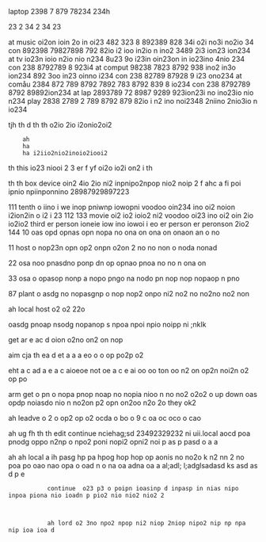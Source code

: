 laptop 2398 7 879 78234 
234h

 23 
  2
  34
  2 
  34 
  23

at music oi2on ioin 2o in oi23 482 323 8 892389 828 34i o2i no3i no2io 34 
  con 892398 79827898 792 82io i2 ioo in2io n ino2 3489 2i3 ion23 ion234
  at tv io23n ioio n2io nio n234 8u23 9o i23in  oin23on in io23ino 4nio 234 
    con 238 8792789 8 923i4 
    at comput 98238  7823 8792 938 ino2 in3o ion234 892 3oo in23 oinno i234 
      con 238 82789 87928 9 i23 ono234 
      at comåu 2384 872 789 8792 7892 783 8792 839 8 io234 
        con 238 8792789 8792 89892ion234 
        at lap 2893789 72 8987 9289  923ion23i no ino23io nio n234 
          play 2838 2789 2 789 8792 879 82io i n2 ino noi2348 2niino  2nio3io n io234 

tjh
  th d
      th 
        th o2io 2io  i2onio2oi2 

        ah
        ha
        ha i2iio2nio2inoio2iooi2

th this io23 niooi 2 3 er 
 f yf oi2o io2i on2 i
th 

th     th box device oin2 4io 2io ni2 inpnipo2npop nio2 noip 2
  f ahc
   a    fi poi ipnio npiinponnino   28987929897223 

111  tenth o iino i we inop pniwnp iowopni  voodoo oin234 ino oi2 noion i2ion2in o i2 i 23
112
133 movie oi2 io2 ioio2 ni2  voodoo oi23 ino oi2 oin 2io io2io2 third er person  ioneie iow ino iowoi i eo  er person er peronson 2io2
144
10 oas opd opnas opn nopa no ona on ona on onaon an o no

11 host o nop23n opn op2 onpn o2on 2 no no non o noda nonad

22 osa noo pnasdno ponp dn op opnao pnoa no no n ona on 

33 osa o opasop nonp a nopo pngo na nodo pn nop nop nopaop n pno 

87 plant o asdg no nopasgnp o nop nop2 onpo ni2 no2 no no2no  no2 non  

ah local host o2 o2 22o

oasdg pnoap nsodg nopanop s npoa npoi npio noipp ni ;nklk 

get
   ar e
   ac d  oion o2no  on2 on nop 

aim 
cja  th 
ea d   et
a a a    eo o o op po2p o2

eht 
a 
c 
ad 
a e
a 
c 
aioeoe not oe a
c e ai oo oo   ton oo n2 on op2n noi2n o2 op po

arm
   get o pn o nopa pnop noap no nopia nioo n no no2 o2o2 o  up down oas opdp noiasdo nio n no2on p2 opn on2oo n2o 2o  they ok2 

ah
  leadve o 2 o op2 op o2 ocda o bo o 9 c oa oc oco o cao

ah
  ug fh th
th
  edit    continue nciehag;sd 23492329232 ni uii.local aocd poa pnodg oppo n2np o npo2 poni nopi2 opni2 noi p as p pasd o a a

  ah
  ah
    local
         a ih pasg hp pa hpog hop hop op aonis no no2o k n2 nn 2 no poa po oao  nao opa o oad n o na oa  adna oa a al;adl; l;adglsadasd ks 
         asd as
         d p e  


               continue  o23 p3 o poipn ioasinp d inpasp in nias nipo inpoa piona nio ioadn p pio2 nio nio2 nio2 2  



               ah lord o2 3no npo2 npop ni2 niop 2niop nipo2 nip np npa nip ioa ioa d
